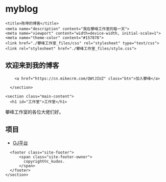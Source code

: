 # myblog

<!DOCTYPE html>
<!-- saved from url=(0029)https://nicklaus24.github.io/blog/ -->
<html lang="zh-CN"><head><meta http-equiv="Content-Type" content="text/html; charset=UTF-8">
    
    <title>陈坤的博客</title>
    <meta name="description" content="我在攀峰工作室的每一天">
    <meta name="viewport" content="width=device-width, initial-scale=1">
    <meta name="theme-color" content="#157878">
    <link href="./攀峰工作室_files/css" rel="stylesheet" type="text/css">
    <link rel="stylesheet" href="./攀峰工作室_files/style.css">
  </head>
  <body>
    <section class="page-header">
      <h1 class="project-name">欢迎来到我的博客</h1>
      
        <a href="https://cn.mikecrm.com/QWtJIUZ" class="btn">加入攀峰</a>
      
      </section>

    <section class="main-content">
      <h1 id="工作室">工作室</h1>

<p>攀峰工作室的各位大佬们好。</p>

<h1 id="项目">项目</h1>

<ul>
  <li><a href="acm.hdu.edu.cn">OJ平台</a><!--HDOJ--></li>
</ul>


      
      <footer class="site-footer">
          <span class="site-footer-owner">
            copyright©c_kudos.
          </span>
      </footer>
    </section>
  

</body></html>
